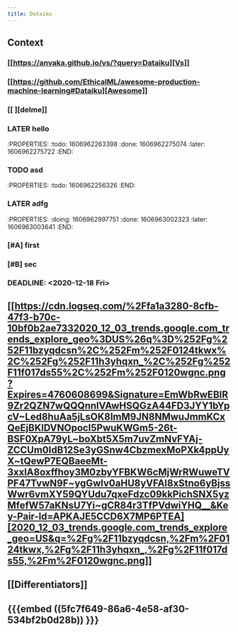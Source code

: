 ```yaml
---
title: Dataiku
---
```


## Context
### [[https://anvaka.github.io/vs/?query=Dataiku][Vs]]
### [[https://github.com/EthicalML/awesome-production-machine-learning#Dataiku][Awesome]]
###
### [[<script type="text/javascript" src="https://ssl.gstatic.com/trends_nrtr/2431_RC01/embed_loader.js"></script> <script type="text/javascript"> trends.embed.renderExploreWidget("TIMESERIES", {"comparisonItem":[{"keyword":"/g/11bzyqdcsn","geo":"US","time":"today 12-m"},{"keyword":"/m/0124tkwx","geo":"US","time":"today 12-m"},{"keyword":"/g/11h3yhqxn_","geo":"US","time":"today 12-m"},{"keyword":"/g/11f017ds55","geo":"US","time":"today 12-m"},{"keyword":"/m/0120wgnc","geo":"US","time":"today 12-m"}],"category":0,"property":""}, {"exploreQuery":"geo=US&q=%2Fg%2F11bzyqdcsn,%2Fm%2F0124tkwx,%2Fg%2F11h3yhqxn_,%2Fg%2F11f017ds55,%2Fm%2F0120wgnc&date=today 12-m,today 12-m,today 12-m,today 12-m,today 12-m","guestPath":"https://trends.google.com:443/trends/embed/"}); </script> ][delme]]
### LATER hello
:PROPERTIES:
:todo: 1606962263398
:done: 1606962275074
:later: 1606962275722
:END:
###
### TODO asd
:PROPERTIES:
:todo: 1606962256326
:END:
### LATER adfg
:PROPERTIES:
:doing: 1606962997751
:done: 1606963002323
:later: 1606963003641
:END:
### [#A] first
### [#B] sec
### DEADLINE: <2020-12-18 Fri>
##
##
##
## [[https://cdn.logseq.com/%2Ffa1a3280-8cfb-47f3-b70c-10bf0b2ae7332020_12_03_trends.google.com_trends_explore_geo%3DUS%26q%3D%252Fg%252F11bzyqdcsn%2C%252Fm%252F0124tkwx%2C%252Fg%252F11h3yhqxn_%2C%252Fg%252F11f017ds55%2C%252Fm%252F0120wgnc.png?Expires=4760608699&Signature=EmWbRwEBIR9Zr2QZN7wQQQnnlVAwHSQGzA44FD3JYY1bYpcV~Led8huAa5jLsOK8ImM9JN8NMwuJmmKCxQeEjBKlDVNOpocI5PwuKWGm5-26t-BSF0XpA79yL~boXbt5X5m7uvZmNvFYAj-ZCCUm0IdB12Se3yGSnw4CbzmexMoPXk4ppUyX~tQewP7EQBaeeMt-3xxlA8oxffhoy3M0zbyYFBKW6cMjWrRWuweTVPF47TvwN9F~ygGwlv0aHU8yVFAI8xStno6yBjssWwr6vmXY59QYUdu7qxeFdzc09kkPichSNX5yzMfefW57aKNsU7Yi~gCR84r3TfPVdwiYHQ__&Key-Pair-Id=APKAJE5CCD6X7MP6PTEA][2020_12_03_trends.google.com_trends_explore_geo=US&q=%2Fg%2F11bzyqdcsn,%2Fm%2F0124tkwx,%2Fg%2F11h3yhqxn_,%2Fg%2F11f017ds55,%2Fm%2F0120wgnc.png]]
## [[Differentiators]]
##
## {{{embed ((5fc7f649-86a6-4e58-af30-534bf2b0d28b)) }}}
##
##
